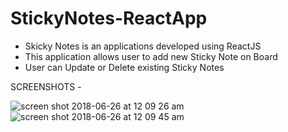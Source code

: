 # StickyNotes-ReactApp

* Skicky Notes is an applications developed using ReactJS
* This application allows user to add new Sticky Note on Board
* User can Update or Delete existing Sticky Notes

SCREENSHOTS - 

![screen shot 2018-06-26 at 12 09 26 am](https://user-images.githubusercontent.com/29664666/41942989-954f859a-7956-11e8-94e5-2a5f007dbee3.png)
![screen shot 2018-06-26 at 12 09 45 am](https://user-images.githubusercontent.com/29664666/41942990-956f9006-7956-11e8-90d8-2a0641f4d689.png)
